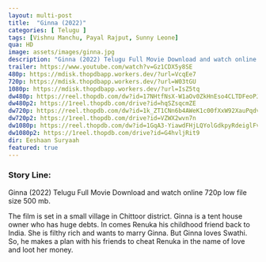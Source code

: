 ```yaml
---
layout: multi-post
title:  "Ginna (2022)"
categories: [ Telugu ]
tags: [Vishnu Manchu, Payal Rajput, Sunny Leone]
qua: HD
image: assets/images/ginna.jpg
description: "Ginna (2022) Telugu Full Movie Download and watch online 720p low file size 500 mb."
trailer: https://www.youtube.com/watch?v=Gz1CDX5y8SE
480p: https://mdisk.thopdbapp.workers.dev/?url=VcqEe7
720p: https://mdisk.thopdbapp.workers.dev/?url=W03tGU
1080p: https://mdisk.thopdbapp.workers.dev/?url=IsZ5tq
dw480p: https://reel.thopdb.com/dw?id=17NHtfNsX-W1aOv0ZkHnEso4CLTDFeoPJ
dw480p2: https://1reel.thopdb.com/drive?id=hqSZsqcmZE
dw720p: https://reel.thopdb.com/dw?id=1k_ZT1CNn6b4AWeK1c00fXxW92XauPqdv
dw720p2: https://1reel.thopdb.com/drive?id=VZWX2wvn7n
dw1080p: https://reel.thopdb.com/dw?id=1GqA3-YiawdFHjLQYolGdkpyRdeiglFvk
dw1080p2: https://1reel.thopdb.com/drive?id=G4hvljRit9
dir: Eeshaan Suryaah
featured: true
---
```


### Story Line:
Ginna (2022) Telugu Full Movie Download and watch online 720p low file size 500 mb.

The film is set in a small village in Chittoor district. Ginna is a tent house owner who has huge debts. In comes Renuka his childhood friend back to India. She is filthy rich and wants to marry Ginna. But Ginna loves Swathi. So, he makes a plan with his friends to cheat Renuka in the name of love and loot her money.




